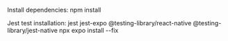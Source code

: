 Install dependencies: npm install

Jest test installation: jest jest-expo @testing-library/react-native @testing-library/jest-native
npx expo install --fix
